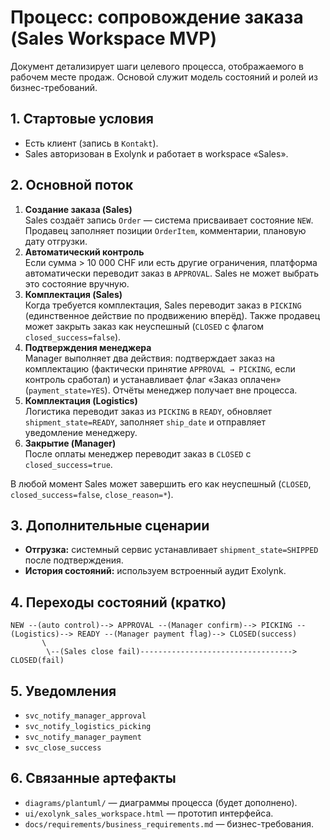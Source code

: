 ﻿# Процесс: сопровождение заказа (Sales Workspace MVP)

Документ детализирует шаги целевого процесса, отображаемого в рабочем месте продаж. Основой служит модель состояний и ролей из бизнес-требований.

## 1. Стартовые условия
- Есть клиент (запись в `Kontakt`).
- Sales авторизован в Exolynk и работает в workspace «Sales».

## 2. Основной поток
1. **Создание заказа (Sales)**  
   Sales создаёт запись `Order` — система присваивает состояние `NEW`. Продавец заполняет позиции `OrderItem`, комментарии, плановую дату отгрузки.
2. **Автоматический контроль**  
   Если сумма > 10 000 CHF или есть другие ограничения, платформа автоматически переводит заказ в `APPROVAL`. Sales не может выбрать это состояние вручную.
3. **Комплектация (Sales)**  
   Когда требуется комплектация, Sales переводит заказ в `PICKING` (единственное действие по продвижению вперёд). Также продавец может закрыть заказ как неуспешный (`CLOSED` с флагом `closed_success=false`).
4. **Подтверждения менеджера**  
   Manager выполняет два действия: подтверждает заказ на комплектацию (фактически принятие `APPROVAL → PICKING`, если контроль сработал) и устанавливает флаг «Заказ оплачен» (`payment_state=YES`). Отчёты менеджер получает вне процесса.
5. **Комплектация (Logistics)**  
   Логистика переводит заказ из `PICKING` в `READY`, обновляет `shipment_state=READY`, заполняет `ship_date` и отправляет уведомление менеджеру.
6. **Закрытие (Manager)**  
   После оплаты менеджер переводит заказ в `CLOSED` с `closed_success=true`.

В любой момент Sales может завершить его как неуспешный (`CLOSED`, `closed_success=false`, `close_reason=*`).

## 3. Дополнительные сценарии
- **Отгрузка:** системный сервис устанавливает `shipment_state=SHIPPED` после подтверждения.
- **История состояний:** используем встроенный аудит Exolynk.

## 4. Переходы состояний (кратко)
```
NEW --(auto control)--> APPROVAL --(Manager confirm)--> PICKING --(Logistics)--> READY --(Manager payment flag)--> CLOSED(success)
       \                                                   
        \--(Sales close fail)----------------------------------> CLOSED(fail)
```

## 5. Уведомления
- `svc_notify_manager_approval`
- `svc_notify_logistics_picking`
- `svc_notify_manager_payment`
- `svc_close_success`

## 6. Связанные артефакты
- `diagrams/plantuml/` — диаграммы процесса (будет дополнено).
- `ui/exolynk_sales_workspace.html` — прототип интерфейса.
- `docs/requirements/business_requirements.md` — бизнес-требования.
